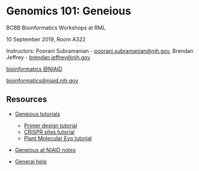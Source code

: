 # Genomics 101: Geneious

BCBB Bioinformatics Workshops at RML

10 September 2019, Room A322

Instructors: Poorani Subramanian - poorani.subramanian@nih.gov, Brendan Jeffrey - brendan.jeffrey@nih.gov

[bioinformatics @NIAID](https://bioinformatics.niaid.nih.gov/)

bioinformatics@niaid.nih.gov

## Resources

- [Geneious tutorials](https://www.geneious.com/tutorials/)

  - [Primer design tutorial](https://proj-bip-prod-publicread.s3.amazonaws.com/training/geneious/Primer_Design_Prime.tutorial.zip)
  - [CRISPR sites tutorial](https://proj-bip-prod-publicread.s3.amazonaws.com/training/geneious/CRISPR.tutorial.zip)
  - [Plant Molecular Evo tutorial](https://proj-bip-prod-publicread.s3.amazonaws.com/training/geneious/Plant_Molecular_Evolution.tutorial.zip)

- [Geneious at NIAID notes](notes.md)

- [General help](https://www.geneious.com/academic/resources/)

  

